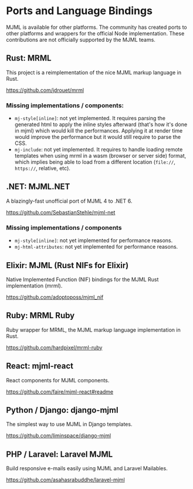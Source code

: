 # Ports and Language Bindings

MJML is available for other platforms. The community has created ports to other platforms and wrappers for the official Node implementation. These contributions are not officially supported by the MJML teams.

## Rust: MRML

This project is a reimplementation of the nice MJML markup language in Rust.

https://github.com/jdrouet/mrml

### Missing implementations / components:

- `mj-style[inline]`: not yet implemented. It requires parsing the generated html to apply the inline styles afterward (that's how it's done in mjml) which would kill the performances. Applying it at render time would improve the performance but it would still require to parse the CSS.
- `mj-include`: not yet implemented. It requires to handle loading remote templates when using mrml in a wasm (browser or server side) format, which implies being able to load from a different location (`file://`, `https://`, relative, etc).

## .NET: MJML.NET

A blazingly-fast unofficial port of MJML 4 to .NET 6.

https://github.com/SebastianStehle/mjml-net

### Missing implementations / components

- `mj-style[inline]`: not yet implemented for performance reasons.
- `mj-html-attributes`: not yet implemented for performance reasons.

## Elixir: MJML (Rust NIFs for Elixir)

Native Implemented Function (NIF) bindings for the MJML Rust implementation (mrml).

https://github.com/adoptoposs/mjml_nif

## Ruby: MRML Ruby

Ruby wrapper for MRML, the MJML markup language implementation in Rust.

https://github.com/hardpixel/mrml-ruby

## React: mjml-react

React components for MJML components.

https://github.com/faire/mjml-react#readme

## Python / Django: django-mjml

The simplest way to use MJML in Django templates.

https://github.com/liminspace/django-mjml

## PHP / Laravel: Laravel MJML

Build responsive e-mails easily using MJML and Laravel Mailables.


https://github.com/asahasrabuddhe/laravel-mjml
